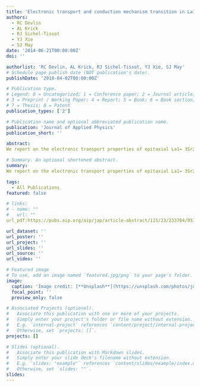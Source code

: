 ```yaml
---
title: 'Electronic transport and conduction mechanism transition in La1∕ 3Sr2∕ 3FeO3 thin films'
authors:
  - RC Devlin
  - AL Krick
  - RJ Sichel-Tissot
  - YJ Xie
  - SJ May
date: '2014-06-21T00:00:00Z'
doi: ''

authorlist: 'RC Devlin, AL Krick, RJ Sichel-Tissot, YJ Xie, SJ May'
# Schedule page publish date (NOT publication's date).
publishDate: '2018-04-02T00:00:00Z'

# Publication type.
# Legend: 0 = Uncategorized; 1 = Conference paper; 2 = Journal article;
# 3 = Preprint / Working Paper; 4 = Report; 5 = Book; 6 = Book section;
# 7 = Thesis; 8 = Patent
publication_types: ['2']

# Publication name and optional abbreviated publication name.
publication: 'Journal of Applied Physics'
publication_short: ''

abstract: 
We report on the electronic transport properties of epitaxial La1= 3Sr2= 3FeO3 films using temperature dependent resistivity, Hall effect, and magnetoresistance measurements. We show that the electronic phase transition, which occurs near 190K, results in a change in conduction mechanism from nonadiabatic polaron transport at high temperatures to resistivity behavior following a power law temperature dependence at low temperatures. The phase transition is also accompanied by an abrupt increase in apparent mobility and Hall coefficient below the critical temperature (T*). We argue that the exotic low temperature transport properties are a consequence of the unusually long-range periodicity of the antiferromagnetic ordering, which also couples to the electronic transport in the form of a negative magnetoresistance below T* and a sign reversal of the Hall coefficient at T*. By comparing films of differing …

# Summary. An optional shortened abstract.
summary: 
We report on the electronic transport properties of epitaxial La1= 3Sr2= 3FeO3 films using temperature dependent resistivity, Hall effect, and magnetoresistance measurements. We show that the electronic phase transition, which occurs near 190K, results in a change in conduction mechanism from nonadiabatic polaron transport at high temperatures to resistivity behavior following a power law temperature dependence at low temperatures. The phase transition is also accompanied by an abrupt increase in apparent mobility and Hall coefficient below the critical temperature (T*). We argue that the exotic low temperature transport properties are a consequence of the unusually long-range periodicity of the antiferromagnetic ordering, which also couples to the electronic transport in the form of a negative magnetoresistance below T* and a sign reversal of the Hall coefficient at T*. By comparing films of differing …

tags:
  - All Publications
featured: false

# links:
# - name: ""
#   url: ""
url_pdf:https://pubs.aip.org/aip/jap/article-abstract/115/23/233704/951674/Electronic-transport-and-conduction-mechanism

url_dataset: ''
url_poster: ''
url_project: ''
url_slides: ''
url_source: ''
url_video: ''

# Featured image
# To use, add an image named `featured.jpg/png` to your page's folder.
image:
  caption: 'Image credit: [**Unsplash**](https://unsplash.com/photos/jdD8gXaTZsc)'
  focal_point: ''
  preview_only: false

# Associated Projects (optional).
#   Associate this publication with one or more of your projects.
#   Simply enter your project's folder or file name without extension.
#   E.g. `internal-project` references `content/project/internal-project/index.md`.
#   Otherwise, set `projects: []`.
projects: []

# Slides (optional).
#   Associate this publication with Markdown slides.
#   Simply enter your slide deck's filename without extension.
#   E.g. `slides: "example"` references `content/slides/example/index.md`.
#   Otherwise, set `slides: ""`.
slides:
---
```


